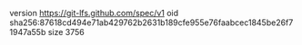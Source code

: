 version https://git-lfs.github.com/spec/v1
oid sha256:87618cd494e71ab429762b2631b189cfe955e76faabcec1845be26f71947a55b
size 3756
